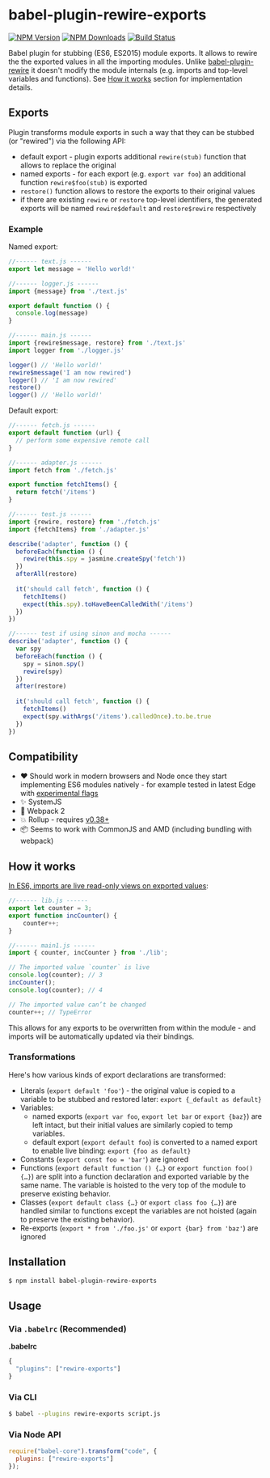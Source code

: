 # babel-plugin-rewire-exports

[![NPM Version][npm-image]][npm-url]
[![NPM Downloads][downloads-image]][downloads-url]
[![Build Status][travis-image]][travis-url]

Babel plugin for stubbing (ES6, ES2015) module exports.
It allows to rewire the the exported values in all the importing modules.
Unlike [babel-plugin-rewire](https://github.com/speedskater/babel-plugin-rewire) it doesn't modify the module
internals (e.g. imports and top-level variables and functions).
See [How it works](#how-it-works) section for implementation details.

## Exports
Plugin transforms module exports in such a way that they can be stubbed (or "rewired") via the following API:
* default export - plugin exports additional `rewire(stub)` function that allows to replace the original
* named exports - for each export (e.g. `export var foo`) an additional function `rewire$foo(stub)` is exported
* `restore()` function allows to restore the exports to their original values
* if there are existing `rewire` or `restore` top-level identifiers, the generated exports will be named
`rewire$default` and `restore$rewire` respectively

### Example

Named export:
```js
//------ text.js ------
export let message = 'Hello world!'

//------ logger.js ------
import {message} from './text.js'

export default function () {
  console.log(message)
}

//------ main.js ------
import {rewire$message, restore} from './text.js'
import logger from './logger.js'

logger() // 'Hello world!'
rewire$message('I am now rewired')
logger() // 'I am now rewired'
restore()
logger() // 'Hello world!'
```

Default export:
```js
//------ fetch.js ------
export default function (url) {
  // perform some expensive remote call
}

//------ adapter.js ------
import fetch from './fetch.js'

export function fetchItems() {
  return fetch('/items')
}

//------ test.js ------
import {rewire, restore} from './fetch.js'
import {fetchItems} from './adapter.js'

describe('adapter', function () {
  beforeEach(function () {
    rewire(this.spy = jasmine.createSpy('fetch'))
  })
  afterAll(restore)
  
  it('should call fetch', function () {
    fetchItems()
    expect(this.spy).toHaveBeenCalledWith('/items')
  })
})

//------ test if using sinon and mocha ------
describe('adapter', function () {
  var spy
  beforeEach(function () {
    spy = sinon.spy()
    rewire(spy)
  })
  after(restore)
  
  it('should call fetch', function () {
    fetchItems()
    expect(spy.withArgs('/items').calledOnce).to.be.true
  })
})
```

## Compatibility
* :heart: Should work in modern browsers and Node once they start implementing ES6 modules natively - for example tested in latest Edge with [experimental flags](https://blogs.windows.com/msedgedev/2016/05/17/es6-modules-and-beyond/)
* :sparkles: SystemJS
* :star2: Webpack 2
* :boom: Rollup - requires [v0.38+](https://github.com/rollup/rollup/blob/master/CHANGELOG.md#0380)
* :package: Seems to work with CommonJS and AMD (including bundling with webpack)

## How it works
[In ES6, imports are live read-only views on exported values](
http://exploringjs.com/es6/ch_modules.html#_in-es6-imports-are-live-read-only-views-on-exported-values):

```js
//------ lib.js ------
export let counter = 3;
export function incCounter() {
    counter++;
}

//------ main1.js ------
import { counter, incCounter } from './lib';

// The imported value `counter` is live
console.log(counter); // 3
incCounter();
console.log(counter); // 4

// The imported value can’t be changed
counter++; // TypeError
```

This allows for any exports to be overwritten from within the module -
and imports will be automatically updated via their bindings.

### Transformations
Here's how various kinds of export declarations are transformed:
* Literals (`export default 'foo'`) - the original value is copied to a variable to be stubbed and restored later:
  `export {_default as default}`
* Variables:
  - named exports (`export var foo`, `export let bar` or `export {baz}`) are left intact,
    but their initial values are similarly copied to temp variables.
  - default export (`export default foo`) is converted to a named export to enable live binding:
    `export {foo as default}`
* Constants (`export const foo = 'bar'`) are ignored
* Functions (`export default function () {…}` or `export function foo() {…}`)
  are split into a function declaration and exported variable by the same name.
  The variable is hoisted to the very top of the module to preserve existing behavior.
* Classes (`export default class {…}` or `export class foo {…}`) are handled similar to functions
  except the variables are not hoisted (again to preserve the existing behavior).
* Re-exports (`export * from './foo.js'` or `export {bar} from 'baz'`) are ignored

## Installation

```sh
$ npm install babel-plugin-rewire-exports
```

## Usage

### Via `.babelrc` (Recommended)

**.babelrc**

```javascript
{
  "plugins": ["rewire-exports"]
}
```

### Via CLI

```sh
$ babel --plugins rewire-exports script.js
```

### Via Node API

```javascript
require("babel-core").transform("code", {
  plugins: ["rewire-exports"]
});
```

[npm-image]: https://img.shields.io/npm/v/babel-plugin-rewire-exports.svg?style=flat
[npm-url]: https://npmjs.org/package/babel-plugin-rewire-exports
[travis-image]: https://img.shields.io/travis/asapach/babel-plugin-rewire-exports.svg?style=flat
[travis-url]: https://travis-ci.org/asapach/babel-plugin-rewire-exports
[downloads-image]: https://img.shields.io/npm/dm/babel-plugin-rewire-exports.svg?style=flat
[downloads-url]: https://npmjs.org/package/babel-plugin-rewire-exports
